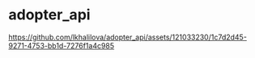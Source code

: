 # adopter_api




https://github.com/lkhalilova/adopter_api/assets/121033230/1c7d2d45-9271-4753-bb1d-7276f1a4c985

